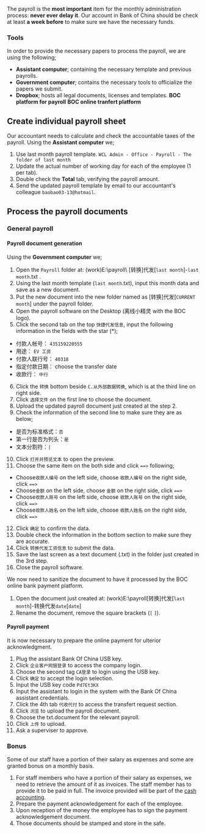 The payroll is the **most important** item for the monthly administration process: **never ever delay it**. Our account in Bank of China should be check at least **a week before** to make sure we have the necessary funds.

### Tools

In order to provide the necessary papers to process the payroll, we are using the following;

* **Assistant computer**; containing the necessary template and previous payrolls.
* **Government computer**; contains the necessary tools to officialize the papers we submit.
* **Dropbox**; hosts all legal documents, licenses and templates.
**BOC platform for payroll**
**BOC online tranfert platform**

## Create individual payroll sheet

Our accountant needs to calculate and check the accountable taxes of the payroll. Using the **Assistant computer** we;

1. Use last month payroll template. `WCL Admin - Office - Payroll - The folder of last month`
2. Update the actual number of working day for each of the employee (1 per tab).
3. Double check the **Total** tab, verifying the payroll amount.
4. Send the updated payroll template by email to our accountant's colleague `baobao03-13@hotmail`.

## Process the payroll documents
### General payroll
#### Payroll document generation

Using the **Government computer** we;

1. Open the `Payroll` folder at: (work)E:\payroll\ [转换]代发[`last month`]-`last month`.txt .
2. Using the last month template (`last month`.txt), input this month data and save as a new document.
3. Put the new document into the new folder named as [转换]代发[`CURRENT month`] under the payroll folder.
4. Open the payroll software on the Desktop (离线小精灵 with the BOC logo).
5. Click the second tab on the top `快捷代发信息`, input the following information in the fields with the star (*);
 * 付款人帐号： `435159220555`
 * 用途： `EV 工资`
 * 付款人联行号： `40318`
 * 指定付款日期： choose the transfer date
 * 收款行： `中行`
6. Click the `转换` bottom beside `C.从外部数据转换`, which is at the third line on right side.
7. Click `选择文件` on the first line to choose the document.
8. Upload the updated payroll document just created at the step 2.
9. Check the information of the second line to make sure they are as below;
 * 是否为标准格式：`否`
 * 第一行是否为列头：`是`
 * 文本分割符：`|`
10. Click `打开并预览文本` to open the preview.
11. Choose the same item on the both side and click `==>` following;
 * Choose`收款人编号` on the left side, choose `收款人编号` on the right side, click `==>`
 * Choose`金额` on the left side, choose `金额` on the right side, click `==>`
 * Choose`收款人账号` on the left side, choose `收款人账号` on the right side, click `==>`
 * Choose`收款人姓名` on the left side, choose `收款人姓名` on the right side, click `==>`
12. Click `确定` to confirm the data.
13. Double check the information in the bottom section to make sure they are accurate.
14. Click `转换代发工资信息` to submit the data.
15. Save the last screen as a text document (.txt) in the folder just created in the 3rd step. 
16. Close the payroll software.

We now need to sanitize the document to have it processed by the BOC online bank payment platform.

1. Open the document just created at: (work)E:\payroll\[转换]代发[`last month`]-转换代发`date`[`date`]
2. Rename the document, remove the square brackets (`[` `]`).

#### Payroll payment

It is now necessary to prepare the online payment for ulterior acknowledgment.

1. Plug the assistant Bank Of China USB key.
2. Click `企业客户网银登录` to access the company login.
3. Choose the second tag `CA登录` to login using the USB key.
4. Click `确定` to accept the login selection.
5. Input the USB key code `Pd7Et3KX`
6. Input the assistant to login in the system with the Bank Of China assistant credentials.
7. Click the 4th tab `代收代付` to access the transfert request section.
8. Click `浏览` to upload the payroll document.
9. Choose the txt.document for the relevant payroll.
10. Click `上传` to upload.
11. Ask a superviser to approve.

### Bonus

Some of our staff have a portion of their salary as expenses and some are granted bonus on a monthly basis.

1. For staff members who have a portion of their salary as expenses, we need to retrieve the amount of it as invoices. The staff member has to provide it to be paid in full. The invoice provided will be part of the [cash accounting](https://github.com/Wiredcraft/wiredcraft.com/wiki/How-to-process-the-accounting#cash-accounting).
2. Prepare the payment acknowledgement for each of the employee.
3. Upon reception of the money the employee has to sign the payment acknowledgement document.
4. Those documents should be stamped and store in the safe.